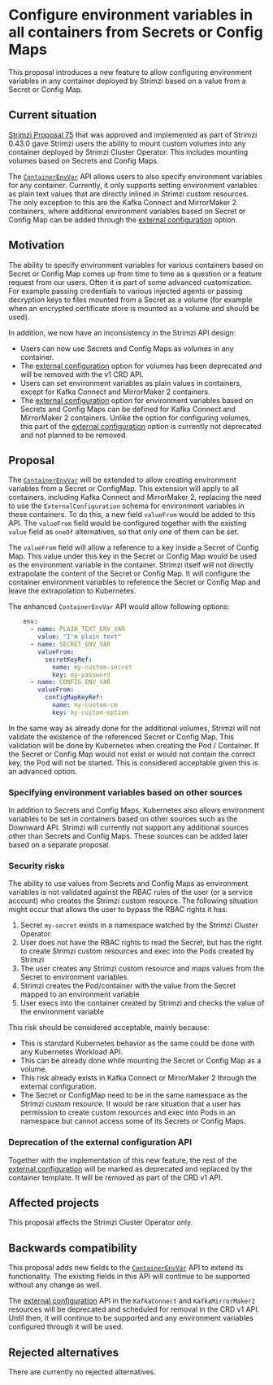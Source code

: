# Configure environment variables in all containers from Secrets or Config Maps

This proposal introduces a new feature to allow configuring environment variables in any container deployed by Strimzi based on a value from a Secret or Config Map.

## Current situation

[Strimzi Proposal 75](https://github.com/strimzi/proposals/blob/main/075-additional-volumes-support.md) that was approved and implemented as part of Strimzi 0.43.0 gave Strimzi users the ability to mount custom volumes into any container deployed by Strimzi Cluster Operator.
This includes mounting volumes based on Secrets and Config Maps.

The [`ContainerEnvVar`](https://strimzi.io/docs/operators/latest/full/configuring.html#type-ContainerEnvVar-reference) API allows users to also specify environment variables for any container.
Currently, it only supports setting environment variables as plain text values that are directly inlined in Strimzi custom resources.  
The only exception to this are the Kafka Connect and MirrorMaker 2 containers, where additional environment variables based on Secret or Config Map can be added through the [external configuration](https://strimzi.io/docs/operators/0.43.0/full/configuring.html#type-ExternalConfiguration-reference) option.

## Motivation

The ability to specify environment variables for various containers based on Secret or Config Map comes up from time to time as a question or a feature request from our users.
Often it is part of some advanced customization.
For example passing credentials to various injected agents or passing decryption keys to files mounted from a Secret as a volume (for example when an encrypted certificate store is mounted as a volume and should be used).

In addition, we now have an inconsistency in the Strimzi API design:
* Users can now use Secrets and Config Maps as volumes in any container.
* The [external configuration](https://strimzi.io/docs/operators/0.43.0/full/configuring.html#type-ExternalConfiguration-reference) option for volumes has been deprecated and will be removed with the v1 CRD API.
* Users can set environment variables as plain values in containers, except for Kafka Connect and MirrorMaker 2 containers.
* The [external configuration](https://strimzi.io/docs/operators/0.43.0/full/configuring.html#type-ExternalConfiguration-reference) option for environment variables based on Secrets and Config Maps can be defined for Kafka Connect and MirrorMaker 2 containers.
  Unlike the option for configuring volumes, this part of the [external configuration](https://strimzi.io/docs/operators/0.43.0/full/configuring.html#type-ExternalConfiguration-reference) option is currently not deprecated and not planned to be removed.

## Proposal

The [`ContainerEnvVar`](https://strimzi.io/docs/operators/latest/full/configuring.html#type-ContainerEnvVar-reference) will be extended to allow creating environment variables from a Secret or ConfigMap. 
This extension will apply to all containers, including Kafka Connect and MirrorMaker 2, replacing the need to use the `ExternalConfiguration` schema for environment variables in these containers.
To do this, a new field `valueFrom` would be added to this API.
The `valueFrom` field would be configured together with the existing `value` field as `oneOf` alternatives, so that only one of them can be set.

The `valueFrom` field will allow a reference to a key inside a Secret of Config Map.
This value under this key in the Secret or Config Map would be used as the environment variable in the container.
Strimzi itself will not directly extrapolate the content of the Secret or Config Map.
It will configure the container environment variables to reference the Secret or Config Map and leave the extrapolation to Kubernetes.

The enhanced `ContainerEnvVar` API would allow following options:

```yaml
    env:
      - name: PLAIN_TEXT_ENV_VAR
        value: "I'm plain text"
      - name: SECRET_ENV_VAR
        valueFrom:
          secretKeyRef:
            name: my-custom-secret
            key: my-password
      - name: CONFIG_ENV_VAR
        valueFrom:
          configMapKeyRef:
            name: my-custom-cm
            key: my-custom-option
```

In the same way as already done for the additional volumes, Strimzi will not validate the existence of the referenced Secret or Config Map.
This validation will be done by Kubernetes when creating the Pod / Container.
If the Secret or Config Map would not exist or would not contain the correct key, the Pod will not be started.
This is considered acceptable given this is an advanced option.

### Specifying environment variables based on other sources

In addition to Secrets and Config Maps, Kubernetes also allows environment variables to be set in containers based on other sources such as the Downward API.
Strimzi will currently not support any additional sources other than Secrets and Config Maps.
These sources can be added later based on a separate proposal.

### Security risks

The ability to use values from Secrets and Config Maps as environment variables is not validated against the RBAC rules of the user (or a service account) who creates the Strimzi custom resource.
The following situation might occur that allows the user to bypass the RBAC rights it has:

1. Secret `my-secret` exists in a namespace watched by the Strimzi Cluster Operator
2. User does not have the RBAC rights to read the Secret, but has the right to create Strimzi custom resources and exec into the Pods created by Strimzi
3. The user creates any Strimzi custom resource and maps values from the Secret to environment variables
4. Strimzi creates the Pod/container with the value from the Secret mapped to an environment variable
5. User execs into the container created by Strimzi and checks the value of the environment variable

This risk should be considered acceptable, mainly because:

* This is standard Kubernetes behavior as the same could be done with any Kubernetes Workload API.
* This can be already done while mounting the Secret or Config Map as a volume.
* This risk already exists in Kafka Connect or MirrorMaker 2 through the external configuration.
* The Secret or ConfigMap need to be in the same namespace as the Strimzi custom resource.
  It would be rare situation that a user has permission to create custom resources and exec into Pods in an namespace but cannot access some of its Secrets or Config Maps.

### Deprecation of the external configuration API

Together with the implementation of this new feature, the rest of the [external configuration](https://strimzi.io/docs/operators/0.43.0/full/configuring.html#type-ExternalConfiguration-reference) will be marked as deprecated and replaced by the container template.
It will be removed as part of the CRD v1 API.

## Affected projects

This proposal affects the Strimzi Cluster Operator only.

## Backwards compatibility

This proposal adds new fields to the [`ContainerEnvVar`](https://strimzi.io/docs/operators/latest/full/configuring.html#type-ContainerEnvVar-reference) API to extend its functionality.
The existing fields in this API will continue to be supported without any change as well.

The [external configuration](https://strimzi.io/docs/operators/0.43.0/full/configuring.html#type-ExternalConfiguration-reference) API in the `KafkaConnect` and `KafkaMirrorMaker2` resources will be deprecated and scheduled for removal in the CRD v1 API.
Until then, it will continue to be supported and any environment variables configured through it will be used.

## Rejected alternatives

There are currently no rejected alternatives.
